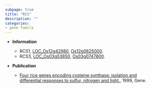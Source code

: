 ```yaml
---
subpage: true
title: "RCS"
description: ""
categories:
- gene family
---
```


* **Information**  
    + RCS1, [LOC_Os12g42980](http://rice.plantbiology.msu.edu/cgi-bin/ORF_infopage.cgi?orf=LOC_Os12g42980), [Os12g0625000](http://rapdb.dna.affrc.go.jp/viewer/gbrowse_details/irgsp1?name=Os12g0625000).
    + RCS3, [LOC_Os03g53650](http://rice.plantbiology.msu.edu/cgi-bin/ORF_infopage.cgi?orf=LOC_Os03g53650), [Os03g0747800](http://rapdb.dna.affrc.go.jp/viewer/gbrowse_details/irgsp1?name=Os03g0747800).

* **Publication**  
    + [Four rice genes encoding cysteine synthase: isolation and differential responses to sulfur, nitrogen and light.](http://www.ncbi.nlm.nih.gov/pubmed?term=Four+rice+genes+encoding+cysteine+synthase:+isolation+and+differential+responses+to+sulfur,+nitrogen+and+light.%5BTitle%5D), 1999, Gene.


